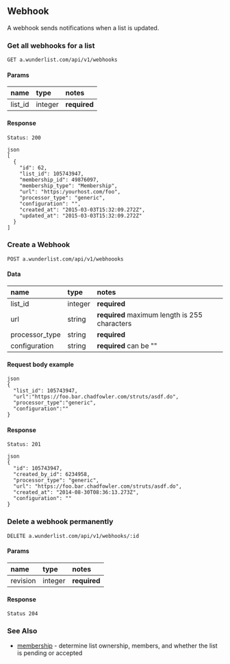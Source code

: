## Webhook

A webhook sends notifications when a list is updated.


### Get all webhooks for a list

    GET a.wunderlist.com/api/v1/webhooks

#### Params

name      | type    | notes
:---------|:--------|:------------
list_id   | integer | **required**

#### Response

    Status: 200

    json
    [
      {
        "id": 62,
        "list_id": 105743947,
        "membership_id": 49876097,
        "membership_type": "Membership",
        "url": "https:/yourhost.com/foo",
        "processor_type": "generic",
        "configuration": "",
        "created_at": "2015-03-03T15:32:09.272Z",
        "updated_at": "2015-03-03T15:32:09.272Z"
      }
    ]

### Create a Webhook

    POST a.wunderlist.com/api/v1/webhoooks

#### Data

name            | type    | notes
:---------------|:--------|:------------
list_id         | integer | **required**
url             | string  | **required** maximum length is 255 characters
processor_type  | string  | **required**
configuration   | string  | **required** can be ""

#### Request body example

    json
    {
      "list_id": 105743947,
      "url":"https://foo.bar.chadfowler.com/struts/asdf.do",
      "processor_type":"generic",
      "configuration":""
    }

#### Response

    Status: 201

    json
    {
      "id": 105743947,
      "created_by_id": 6234958,
      "processor_type": "generic",
      "url": "https://foo.bar.chadfowler.com/struts/asdf.do",
      "created_at": "2014-08-30T08:36:13.273Z",
      "configuration": ""
    }

### Delete a webhook permanently

    DELETE a.wunderlist.com/api/v1/webhooks/:id

#### Params

name      | type    | notes
:---------|:--------|:------------
revision  | integer | **required**

#### Response

    Status 204


### See Also

  - [membership](/documentation/endpoints/membership) - determine list ownership, members, and whether the list is pending or accepted
